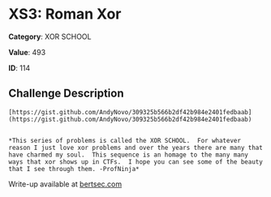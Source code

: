 # XS3: Roman Xor
**Category**: XOR SCHOOL

**Value**: 493

**ID**: 114

## Challenge Description
```
[https://gist.github.com/AndyNovo/309325b566b2df42b984e2401fedbaab](https://gist.github.com/AndyNovo/309325b566b2df42b984e2401fedbaab)


*This series of problems is called the XOR SCHOOL.  For whatever reason I just love xor problems and over the years there are many that have charmed my soul.  This sequence is an homage to the many many ways that xor shows up in CTFs.  I hope you can see some of the beauty that I see through them. -ProfNinja*
```

Write-up available at [bertsec.com](https://bertsec.com)
